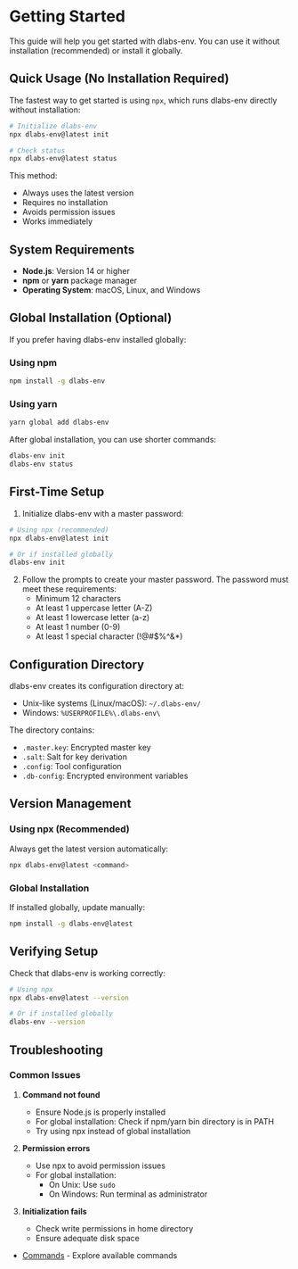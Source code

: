 # Getting Started

This guide will help you get started with dlabs-env. You can use it without installation (recommended) or install it globally.

## Quick Usage (No Installation Required)

The fastest way to get started is using `npx`, which runs dlabs-env directly without installation:

```bash
# Initialize dlabs-env
npx dlabs-env@latest init

# Check status
npx dlabs-env@latest status
```

This method:

- Always uses the latest version
- Requires no installation
- Avoids permission issues
- Works immediately

## System Requirements

- **Node.js**: Version 14 or higher
- **npm** or **yarn** package manager
- **Operating System**: macOS, Linux, and Windows

## Global Installation (Optional)

If you prefer having dlabs-env installed globally:

### Using npm

```bash
npm install -g dlabs-env
```

### Using yarn

```bash
yarn global add dlabs-env
```

After global installation, you can use shorter commands:

```bash
dlabs-env init
dlabs-env status
```

## First-Time Setup

1. Initialize dlabs-env with a master password:

```bash
# Using npx (recommended)
npx dlabs-env@latest init

# Or if installed globally
dlabs-env init
```

2. Follow the prompts to create your master password. The password must meet these requirements:
   - Minimum 12 characters
   - At least 1 uppercase letter (A-Z)
   - At least 1 lowercase letter (a-z)
   - At least 1 number (0-9)
   - At least 1 special character (!@#$%^&\*)

## Configuration Directory

dlabs-env creates its configuration directory at:

- Unix-like systems (Linux/macOS): `~/.dlabs-env/`
- Windows: `%USERPROFILE%\.dlabs-env\`

The directory contains:

- `.master.key`: Encrypted master key
- `.salt`: Salt for key derivation
- `.config`: Tool configuration
- `.db-config`: Encrypted environment variables

## Version Management

### Using npx (Recommended)

Always get the latest version automatically:

```bash
npx dlabs-env@latest <command>
```

### Global Installation

If installed globally, update manually:

```bash
npm install -g dlabs-env@latest
```

## Verifying Setup

Check that dlabs-env is working correctly:

```bash
# Using npx
npx dlabs-env@latest --version

# Or if installed globally
dlabs-env --version
```

## Troubleshooting

### Common Issues

1. **Command not found**

   - Ensure Node.js is properly installed
   - For global installation: Check if npm/yarn bin directory is in PATH
   - Try using npx instead of global installation

2. **Permission errors**

   - Use npx to avoid permission issues
   - For global installation:
     - On Unix: Use `sudo`
     - On Windows: Run terminal as administrator

3. **Initialization fails**
   - Check write permissions in home directory
   - Ensure adequate disk space

- [Commands](/reference/commands) - Explore available commands
